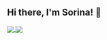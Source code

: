## Hi there, I'm Sorina! 👋

<a href = "https://github.com/sorinaalexandraserban?tab=repositories">
  <img align = "center" src = "https://github-readme-stats.vercel.app/api?username=sorinaalexandraserban&count_private=true&show_icons=true&theme=onedark&include_all_commits=true&card_width=50px" />
</a>               
<a href = "https://github.com/sorinaalexandraserban?tab=repositories">
  <img align = "center" src = "https://github-readme-stats.vercel.app/api/top-langs/?username=sorinaalexandraserban&langs_count=5&count_private=true&theme=onedark&layout=compact&card_width=250px" />
</a>
